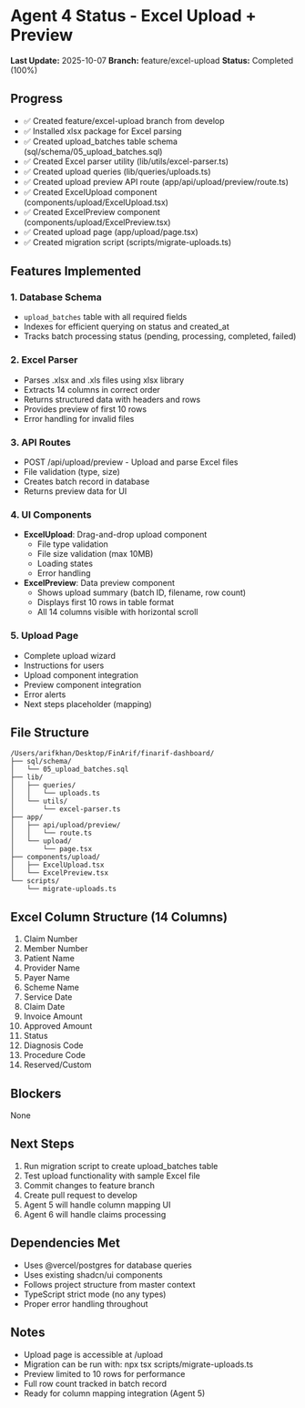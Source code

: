 # Agent 4 Status - Excel Upload + Preview

**Last Update:** 2025-10-07
**Branch:** feature/excel-upload
**Status:** Completed (100%)

## Progress

- ✅ Created feature/excel-upload branch from develop
- ✅ Installed xlsx package for Excel parsing
- ✅ Created upload_batches table schema (sql/schema/05_upload_batches.sql)
- ✅ Created Excel parser utility (lib/utils/excel-parser.ts)
- ✅ Created upload queries (lib/queries/uploads.ts)
- ✅ Created upload preview API route (app/api/upload/preview/route.ts)
- ✅ Created ExcelUpload component (components/upload/ExcelUpload.tsx)
- ✅ Created ExcelPreview component (components/upload/ExcelPreview.tsx)
- ✅ Created upload page (app/upload/page.tsx)
- ✅ Created migration script (scripts/migrate-uploads.ts)

## Features Implemented

### 1. Database Schema
- `upload_batches` table with all required fields
- Indexes for efficient querying on status and created_at
- Tracks batch processing status (pending, processing, completed, failed)

### 2. Excel Parser
- Parses .xlsx and .xls files using xlsx library
- Extracts 14 columns in correct order
- Returns structured data with headers and rows
- Provides preview of first 10 rows
- Error handling for invalid files

### 3. API Routes
- POST /api/upload/preview - Upload and parse Excel files
- File validation (type, size)
- Creates batch record in database
- Returns preview data for UI

### 4. UI Components
- **ExcelUpload**: Drag-and-drop upload component
  - File type validation
  - File size validation (max 10MB)
  - Loading states
  - Error handling
- **ExcelPreview**: Data preview component
  - Shows upload summary (batch ID, filename, row count)
  - Displays first 10 rows in table format
  - All 14 columns visible with horizontal scroll

### 5. Upload Page
- Complete upload wizard
- Instructions for users
- Upload component integration
- Preview component integration
- Error alerts
- Next steps placeholder (mapping)

## File Structure

```
/Users/arifkhan/Desktop/FinArif/finarif-dashboard/
├── sql/schema/
│   └── 05_upload_batches.sql
├── lib/
│   ├── queries/
│   │   └── uploads.ts
│   └── utils/
│       └── excel-parser.ts
├── app/
│   ├── api/upload/preview/
│   │   └── route.ts
│   └── upload/
│       └── page.tsx
├── components/upload/
│   ├── ExcelUpload.tsx
│   └── ExcelPreview.tsx
└── scripts/
    └── migrate-uploads.ts
```

## Excel Column Structure (14 Columns)

1. Claim Number
2. Member Number
3. Patient Name
4. Provider Name
5. Payer Name
6. Scheme Name
7. Service Date
8. Claim Date
9. Invoice Amount
10. Approved Amount
11. Status
12. Diagnosis Code
13. Procedure Code
14. Reserved/Custom

## Blockers

None

## Next Steps

1. Run migration script to create upload_batches table
2. Test upload functionality with sample Excel file
3. Commit changes to feature branch
4. Create pull request to develop
5. Agent 5 will handle column mapping UI
6. Agent 6 will handle claims processing

## Dependencies Met

- Uses @vercel/postgres for database queries
- Uses existing shadcn/ui components
- Follows project structure from master context
- TypeScript strict mode (no any types)
- Proper error handling throughout

## Notes

- Upload page is accessible at /upload
- Migration can be run with: npx tsx scripts/migrate-uploads.ts
- Preview limited to 10 rows for performance
- Full row count tracked in batch record
- Ready for column mapping integration (Agent 5)
